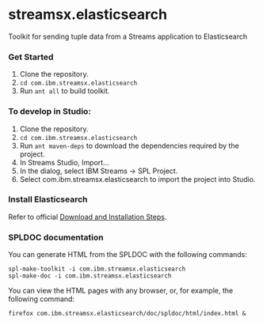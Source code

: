 # streamsx.elasticsearch

Toolkit for sending tuple data from a Streams application to Elasticsearch

### Get Started

1.  Clone the repository.
2.  `cd com.ibm.streamsx.elasticsearch`
3.  Run `ant all` to build toolkit.

### To develop in Studio:

1.  Clone the repository.
2.  `cd com.ibm.streamsx.elasticsearch`
3.  Run `ant maven-deps` to download the dependencies required by the project.
3.  In Streams Studio, Import...
5.  In the dialog, select IBM Streams -> SPL Project.
6.  Select com.ibm.streamsx.elasticsearch to import the project into Studio.

### Install Elasticsearch

Refer to official [Download and Installation Steps](https://www.elastic.co/downloads/elasticsearch).

### SPLDOC documentation

You can generate HTML from the SPLDOC with the following commands:

```
spl-make-toolkit -i com.ibm.streamsx.elasticsearch
spl-make-doc -i com.ibm.streamsx.elasticsearch
```

You can view the HTML pages with any browser, or, for example, the following
command:

```
firefox com.ibm.streamsx.elasticsearch/doc/spldoc/html/index.html &
```
